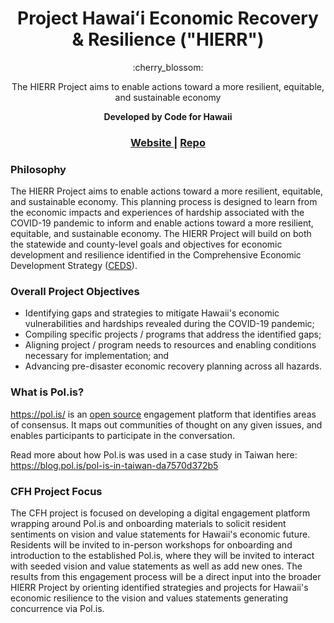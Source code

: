 <h1 align="center">Project Hawaiʻi Economic Recovery & Resilience ("HIERR")</h1>

<div align="center">
	:cherry_blossom:
</div>

<div align="center">
    <p>The HIERR Project aims to enable actions toward a more resilient, equitable, and sustainable economy</p>
    <strong>Developed by Code for Hawaii</strong>
</div>

<div align="center">
  <h3>
  	<a href="https://hierr.online/">
      Website
    </a>
    <span> | </span>
    <a href="https://github.com/CodeforHawaii/HIERR/">
      Repo
    </a>
  </h3>
</div>

### Philosophy

The HIERR Project aims to enable actions toward a more resilient, equitable, and sustainable economy. This planning process is designed to learn from the economic impacts and experiences of hardship associated with the COVID-19 pandemic to inform and enable actions toward a more resilient, equitable, and sustainable economy. The HIERR Project will build on both the statewide and county-level goals and objectives for economic development and resilience identified in the Comprehensive Economic Development Strategy ([CEDS](https://planning.hawaii.gov/spb/ceds/)).

### Overall Project Objectives

- Identifying gaps and strategies to mitigate Hawaii's economic vulnerabilities and hardships revealed during the COVID-19 pandemic;
- Compiling specific projects / programs that address the identified gaps;
- Aligning project / program needs to resources and enabling conditions necessary for implementation; and
- Advancing pre-disaster economic recovery planning across all hazards.

### What is Pol.is?

https://pol.is/ is an [open source](https://github.com/compdemocracy/polis) engagement platform that identifies areas of consensus. It maps out communities of thought on any given issues, and enables participants to participate in the conversation.

Read more about how Pol.is was used in a case study in Taiwan here: https://blog.pol.is/pol-is-in-taiwan-da7570d372b5

### CFH Project Focus

The CFH project is focused on developing a digital engagement platform wrapping around Pol.is and onboarding materials to solicit resident sentiments on vision and value statements for Hawaii's economic future. Residents will be invited to in-person workshops for onboarding and introduction to the established Pol.is, where they will be invited to interact with seeded vision and value statements as well as add new ones. The results from this engagement process will be a direct input into the broader HIERR Project by orienting identified strategies and projects for Hawaii's economic resilience to the vision and values statements generating concurrence via Pol.is.
